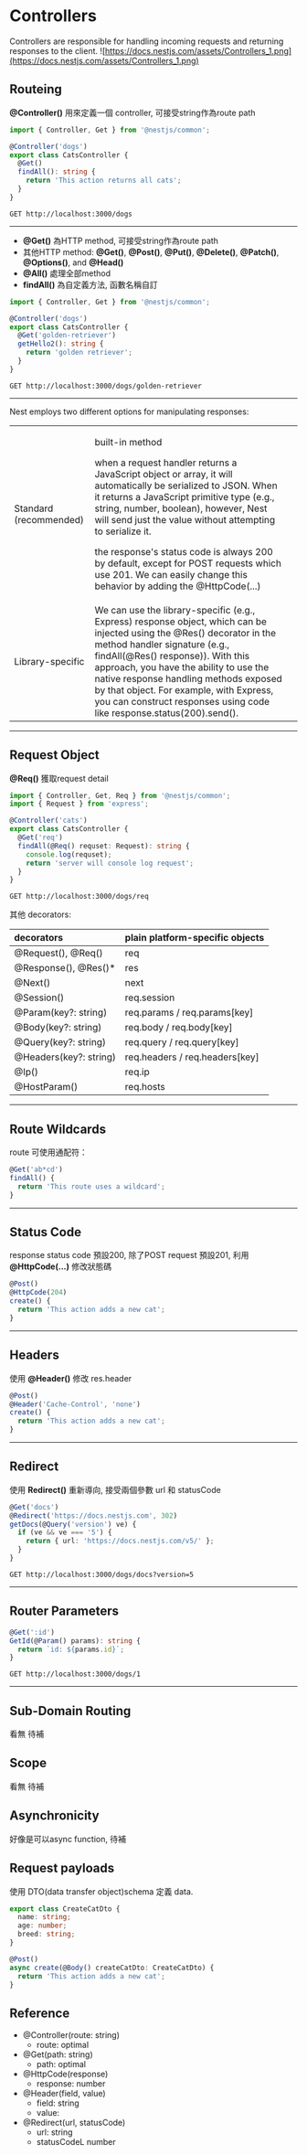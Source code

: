 # Controllers

Controllers are responsible for handling incoming requests and returning responses to the client.
![https://docs.nestjs.com/assets/Controllers_1.png](https://docs.nestjs.com/assets/Controllers_1.png)

## Routeing
**@Controller()** 用來定義一個 controller, 可接受string作為route path
```ts title="dogs.controller.ts"
import { Controller, Get } from '@nestjs/common';

@Controller('dogs')
export class CatsController {
  @Get()
  findAll(): string {
    return 'This action returns all cats';
  }
}
```
`GET http://localhost:3000/dogs`

---
- **@Get()** 為HTTP method, 可接受string作為route path
- 其他HTTP method: **@Get()**, **@Post()**, **@Put()**, **@Delete()**, **@Patch()**, **@Options()**, and **@Head()**
- **@All()** 處理全部method
- **findAll()** 為自定義方法, 函數名稱自訂

```ts title="dogs.controller.ts"
import { Controller, Get } from '@nestjs/common';

@Controller('dogs')
export class CatsController {
  @Get('golden-retriever')
  getHello2(): string {
    return 'golden retriever';
  }
}
```
`GET http://localhost:3000/dogs/golden-retriever`

---
Nest employs two different options for manipulating responses:

<table>
  <tbody>
    <tr>
      <td>Standard (recommended)</td>
      <td>
        <p>built-in method</p>
        <p>when a request handler returns a JavaScript object or array, it will automatically be serialized to JSON. When it returns a JavaScript primitive type (e.g., string, number, boolean), however, Nest will send just the value without attempting to serialize it.</p>
        <p>the response's status code is always 200 by default, except for POST requests which use 201. We can easily change this behavior by adding the @HttpCode(...)</p>
      </td>
    </tr>
    <tr>
      <td>Library-specific</td>
      <td>
        We can use the library-specific (e.g., Express) response object, which can be injected using the @Res() decorator in the method handler signature (e.g., findAll(@Res() response)). With this approach, you have the ability to use the native response handling methods exposed by that object. For example, with Express, you can construct responses using code like response.status(200).send().
      </td>
      <td>
      </td>
    </tr>
  </tbody>
</table>

---
## Request Object

**@Req()** 獲取request detail

```ts title="dogs.controller.ts"
import { Controller, Get, Req } from '@nestjs/common';
import { Request } from 'express';

@Controller('cats')
export class CatsController {
  @Get('req')
  findAll(@Req() requset: Request): string {
    console.log(requset);
    return 'server will console log request';
  }
}
```
`GET http://localhost:3000/dogs/req`

其他 decorators:

| decorators | plain platform-specific objects |
| :--------- | :------------------------------ |
| @Request(), @Req() | req |
| @Response(), @Res()* | res |
| @Next() | next |
| @Session() | req.session |
| @Param(key?: string) | req.params / req.params[key] |
| @Body(key?: string) | req.body / req.body[key] |
| @Query(key?: string) | req.query / req.query[key] |
| @Headers(key?: string) | req.headers / req.headers[key] |
| @Ip() | req.ip |
| @HostParam() | req.hosts |

---
## Route Wildcards
route 可使用通配符：
```js
@Get('ab*cd')
findAll() {
  return 'This route uses a wildcard';
}
```

---
## Status Code
response status code 預設200, 除了POST request 預設201, 利用 **@HttpCode(...)** 修改狀態碼

```ts
@Post()
@HttpCode(204)
create() {
  return 'This action adds a new cat';
}
```

---
## Headers
使用 **@Header()** 修改 res.header
```ts
@Post()
@Header('Cache-Control', 'none')
create() {
  return 'This action adds a new cat';
}
```

---
## Redirect
使用 **Redirect()** 重新導向, 接受兩個參數 url 和 statusCode
```ts
@Get('docs')
@Redirect('https://docs.nestjs.com', 302)
getDocs(@Query('version') ve) {
  if (ve && ve === '5') {
    return { url: 'https://docs.nestjs.com/v5/' };
  }
}
```
`GET http://localhost:3000/dogs/docs?version=5`

---
## Router Parameters

```ts
@Get(':id')
GetId(@Param() params): string {
  return `id: ${params.id}`;
}
```
`GET http://localhost:3000/dogs/1`

---
## Sub-Domain Routing
看無 待補

## Scope
看無 待補

## Asynchronicity
好像是可以async function, 待補

## Request payloads
使用 DTO(data transfer object)schema 定義 data.

```ts title="create-cat.dto.ts"
export class CreateCatDto {
  name: string;
  age: number;
  breed: string;
}
```
```ts title="cats.controller.ts"
@Post()
async create(@Body() createCatDto: CreateCatDto) {
  return 'This action adds a new cat';
}
```


## Reference
- @Controller(route: string)
  - route: optimal
- @Get(path: string)
  - path: optimal 
- @HttpCode(response)
  - response: number 
- @Header(field, value)
  - field: string
  - value:
- @Redirect(url, statusCode)
  - url: string
  - statusCodeL number 
